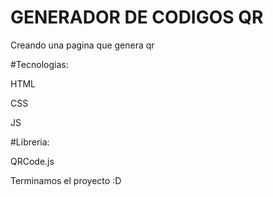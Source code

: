 # GENERADOR DE CODIGOS QR 
Creando una pagina que genera qr

#Tecnologias:

HTML

CSS

JS

#Libreria:

QRCode.js

Terminamos el proyecto :D